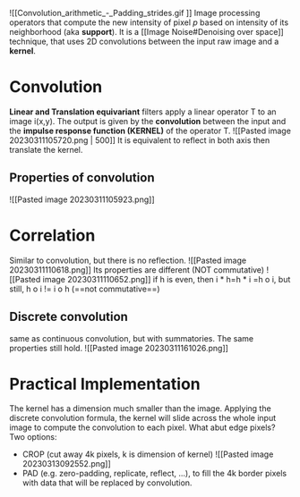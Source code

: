 ![[Convolution_arithmetic_-_Padding_strides.gif ]]
Image processing operators that compute the new intensity of pixel $p$ based on intensity of its neighborhood (aka **support**).
It is a  [[Image Noise#Denoising over space]] technique, that uses 2D convolutions between the input raw image and a **kernel**.

# Convolution
**Linear and Translation equivariant** filters apply a linear operator T to an image i(x,y).
The output is given by the **convolution** between the input and the **impulse response function (KERNEL)** of the operator T.
![[Pasted image 20230311105720.png | 500]]
It is equivalent to reflect in both axis then translate the kernel.

## Properties of convolution
![[Pasted image 20230311105923.png]]
# Correlation
Similar to convolution, but there is no reflection.
![[Pasted image 20230311110618.png]]
Its properties are different (NOT commutative)
![[Pasted image 20230311110652.png]]
if h is even, then i * h=h * i =h o i, but still, h o i != i o h (==not commutative==)

## Discrete convolution
same as continuous convolution, but with summatories. The same properties still hold. 
![[Pasted image 20230311161026.png]]

# Practical Implementation
The kernel has a dimension much smaller than the image. Applying the discrete convolution formula, the kernel will slide across the whole input image to compute the convolution to each pixel.
What abut edge pixels? Two options:
- CROP (cut away 4k pixels, k is dimension of kernel)
![[Pasted image 20230313092552.png]]
- PAD (e.g. zero-padding, replicate, reflect, ...), to fill the 4k border pixels with data that will be replaced by convolution.



